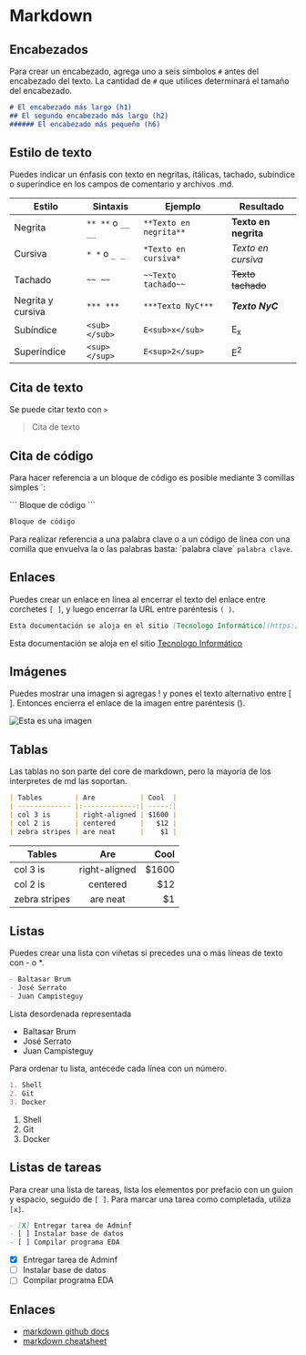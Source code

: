 # Markdown

## Encabezados

Para crear un encabezado, agrega uno a seis símbolos `#` antes del encabezado del texto. La cantidad de `#` que utilices determinará el tamaño del encabezado.

```md
# El encabezado más largo (h1)
## El segundo encabezado más largo (h2)
###### El encabezado más pequeño (h6)
```

## Estilo de texto

Puedes indicar un énfasis con texto en negritas, itálicas, tachado, subíndice o superíndice en los campos de comentario y archivos .md.

| Estilo            | Sintaxis          | Ejemplo                | Resultado            |
|-------------------|-------------------|------------------------|----------------------|
| Negrita           | `** **` o `__ __` | `**Texto en negrita**` | **Texto en negrita** |
| Cursiva           | `* *` o `_ _`     | `*Texto en cursiva*`   | *Texto en cursiva*   |
| Tachado           | `~~ ~~`           | `~~Texto tachado~~`    | ~~Texto tachado~~    |
| Negrita y cursiva | `*** ***`         | `***Texto NyC***`      | ***Texto NyC***      |
| Subíndice         | `<sub> </sub>`    | `E<sub>x</sub>`        | E<sub>x</sub>        |
| Superíndice       | `<sup> </sup>`    | `E<sup>2</sup>`        | E<sup>2</sup>        |

## Cita de texto

Se puede citar texto con `>`

> Cita de texto

## Cita de código

Para hacer referencia a un bloque de código es posible mediante 3 comillas simples `:

\`\`\`
Bloque de código
\`\`\`

```md
Bloque de código
```

Para realizar referencia a una palabra clave o a un código de linea con una comilla que envuelva la o las  palabras basta: \`palabra clave\` `palabra clave`.

## Enlaces

Puedes crear un enlace en línea al encerrar el texto del enlace entre corchetes `[ ]`, y luego encerrar la URL entre paréntesis `( )`.

```md
Esta documentación se aloja en el sitio [Tecnologo Informático](https://tecnologoinformatico.com/secciones/markdown.html)
```

Esta documentación se aloja en el sitio [Tecnologo Informático](https://tecnologoinformatico.com/secciones/markdown.html)

## Imágenes

Puedes mostrar una imagen si agregas ! y pones el texto alternativo entre [ ]. Entonces encierra el enlace de la imagen entre paréntesis ().

![Esta es una imagen](https://myoctocat.com/assets/images/base-octocat.svg)

## Tablas

Las tablas no son parte del core de markdown, pero la mayoría de los interpretes de md las soportan.

```md
| Tables        | Are           | Cool  |
| ------------- |:-------------:| -----:|
| col 3 is      | right-aligned | $1600 |
| col 2 is      | centered      |   $12 |
| zebra stripes | are neat      |    $1 |
```

| Tables        | Are           | Cool  |
| ------------- |:-------------:| -----:|
| col 3 is      | right-aligned | $1600 |
| col 2 is      | centered      |   $12 |
| zebra stripes | are neat      |    $1 |

## Listas

Puedes crear una lista con viñetas si precedes una o más líneas de texto con - o *.

```md
- Baltasar Brum
- José Serrato
- Juan Campisteguy
```

Lista desordenada representada

- Baltasar Brum
- José Serrato
- Juan Campisteguy

Para ordenar tu lista, antecede cada línea con un número.

```md
1. Shell
2. Git
3. Docker
```

1. Shell
2. Git
3. Docker

## Listas de tareas

Para crear una lista de tareas, lista los elementos por prefacio con un guion y espacio, seguido de `[ ]`. Para marcar una tarea como completada, utiliza `[x]`.

```md
- [X] Entregar tarea de Adminf
- [ ] Instalar base de datos
- [ ] Compilar programa EDA
```

- [X] Entregar tarea de Adminf
- [ ] Instalar base de datos
- [ ] Compilar programa EDA

## Enlaces

- [markdown github docs](https://docs.github.com/es/get-started/writing-on-github/getting-started-with-writing-and-formatting-on-github/basic-writing-and-formatting-syntax)
- [markdown cheatsheet](https://github.com/adam-p/markdown-here/wiki/Markdown-Cheatsheet)